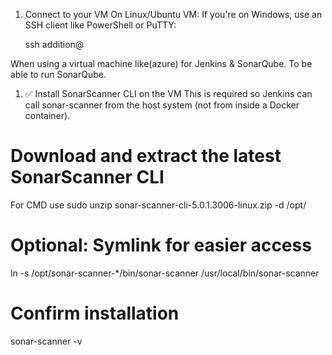 1. Connect to your VM
On Linux/Ubuntu VM:
If you're on Windows, use an SSH client like PowerShell or PuTTY:

    ssh addition@<your-vm-public-ip>

 When using a virtual machine like(azure) for Jenkins & SonarQube. To be able to run SonarQube.
1. ✅ Install SonarScanner CLI on the VM
This is required so Jenkins can call sonar-scanner from the host system (not from inside a Docker container).

# Download and extract the latest SonarScanner CLI
For CMD use 
sudo unzip sonar-scanner-cli-5.0.1.3006-linux.zip -d /opt/


# Optional: Symlink for easier access
ln -s /opt/sonar-scanner-*/bin/sonar-scanner /usr/local/bin/sonar-scanner

# Confirm installation
sonar-scanner -v